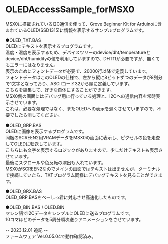 # OLEDAccessSample_forMSX0
MSX0に搭載されているI2C通信を使って、Grove Beginner Kit for Arduinoに含まれているOLED(SSD1315)に情報を表示するサンプルプログラムです。

●OLED_TXT.BAS  
OLEDにテキストを表示するプログラムです。  
温度・湿度を表示するため、デバイスツリーのdevice/dht/temperatureとdevice/dht/humidityの値を利用していますので、DHT11が必要ですが、無くてもエラーにはなりません。  
表示のためにフォントデータが必要で、20000行以降で定義しています。  
フォントデータはこのOLEDの仕様で、左から縦に8ビットずつのデータが8列分で1文字となっており、ASCIIコード32から順に定義しています。  
こちらを編集して、好きな自体にすることができます。  
MSX0側の画面にはデバッグ用に行っている処理と、I2Cへの通信内容を常時表示させています。  
これは、必要な処理ではなく、またOLEDへの表示を遅くさせていますので、不要でしたら消してください。  

●OLED_GRP.BAS  
OLEDに画像を表示するプログラムです。  
同梱のSCREEN2用VRAMデータをMSX0の画面に表示し、ピクセルの色を走査してOLEDに転送しています。  
こちらにも文字を表示するロジックがありますので、少しだけテキストも表示させています。  
最後にスクロールや色反転の演出も入れています。  
MSX0がSCREEN2なのでメインの画面ではテキストは出ませんが、ターミナルで接続していたら、TXTプログラム同様にデバッグテキストを見ることができます。

●OLED_GRX.BAS    
OLED_GRP.BASをベーしっ君に対応させ高速化したものです。  

●OLED_BIN.BAS / OLED.BIN  
マシン語でI2CデータをシンプルにOLEDに送るプログラムです。  
10コマほどのデータを5周分順次送りアニメーションをさせています。

-- 2023.12.01 追記 --  
ファームウェア Ver.0.05.04で動作確認済み。

